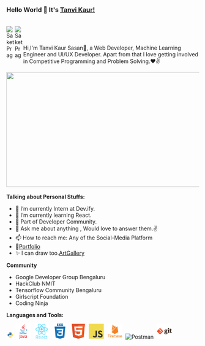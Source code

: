 ### Hello World 👋 It's [Tanvi Kaur!](https://portfolio-6wo3.onrender.com/)

<br/>
<a href="https://www.linkedin.com/in/tanvi-kaur-sasan/">
<img align="left" alt="Saket Prag" width="22px" src="https://cdn.jsdelivr.net/npm/simple-icons@v3/icons/linkedin.svg" />
</a>
<a href="https://www.instagram.com/tanvi_kaur_sasan/">
<img align="left" alt="Saket Prag" width="22px" src="https://cdn.jsdelivr.net/npm/simple-icons@v3/icons/instagram.svg" />
</a>
<br />

<br />

Hi,I'm  Tanvi Kaur Sasan🙌, a Web Developer, Machine Learning Engineer and UI/UX Developer. Apart from that I love getting involved in Competitive Programming and Problem Solving.❤✌

<p align="right"><img src="https://media.giphy.com/media/4Zgy9QqzWU8C3ugvCa/giphy.gif" width="600" height="300"  /></p>


**Talking about Personal Stuffs:**

- 🔭 I’m currently Intern at Dev.ify.
- 🌱 I’m currently learning React.
- 👯 Part of Developer Community.
- 💬 Ask me about anything , Would love to answer them.✌
- 📫 How to reach me: Any of the Social-Media Platform 
- 📝[Portfolio](https://portfolio-6wo3.onrender.com/)
- ✨ I can draw too.[ArtGallery](https://www.instagram.com/tanvi_kaur_sasan/)



**Community**
- Google Developer Group Bengaluru
- HackClub NMIT
- Tensorflow Community Bengaluru
- Girlscript Foundation
- Coding Ninja

**Languages and Tools:**

<code><img height="20" src="https://raw.githubusercontent.com/github/explore/80688e429a7d4ef2fca1e82350fe8e3517d3494d/topics/python/python.png"></code>
<img src="https://github.com/devicons/devicon/blob/master/icons/java/java-original-wordmark.svg" title="Java" alt="Java" width="40" height="40"/>&nbsp;
<img src="https://github.com/devicons/devicon/blob/master/icons/react/react-original-wordmark.svg" title="React" alt="React" width="40" height="40"/>&nbsp;
<img src="https://github.com/devicons/devicon/blob/master/icons/css3/css3-plain-wordmark.svg"  title="CSS3" alt="CSS" width="40" height="40"/>&nbsp;
<img src="https://github.com/devicons/devicon/blob/master/icons/html5/html5-original.svg" title="HTML5" alt="HTML" width="40" height="40"/>&nbsp;
<img src="https://github.com/devicons/devicon/blob/master/icons/javascript/javascript-original.svg" title="JavaScript" alt="JavaScript" width="40" height="40"/>&nbsp;
<img src="https://github.com/devicons/devicon/blob/master/icons/firebase/firebase-plain-wordmark.svg" title="Firebase" alt="Firebase" width="40" height="40"/>&nbsp;
<img src="https://www.vectorlogo.zone/logos/getpostman/getpostman-icon.svg" title="Postman"  alt="Postman" width="40" height="40"/>&nbsp;
<img src="https://github.com/devicons/devicon/blob/master/icons/git/git-original-wordmark.svg" title="Git" alt="Git" width="40" height="40"/>&nbsp;

